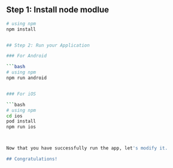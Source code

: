 ## Step 1: Install node modlue

```bash
# using npm
npm install


## Step 2: Run your Application

### For Android

```bash
# using npm
npm run android


### For iOS

```bash
# using npm
cd ios
pod install
npm run ios



Now that you have successfully run the app, let's modify it.

## Congratulations! 

